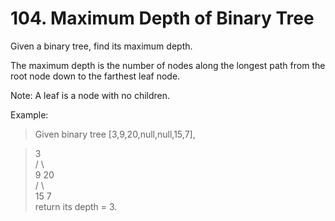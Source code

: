 # 104. Maximum Depth of Binary Tree  

Given a binary tree, find its maximum depth.  

The maximum depth is the number of nodes along the longest path from the root node down to the farthest leaf node.  

Note: A leaf is a node with no children.  

Example:  

>Given binary tree [3,9,20,null,null,15,7],  

>    3  
>   / \  
>  9  20  
>    /  \  
>   15   7  
return its depth = 3.

